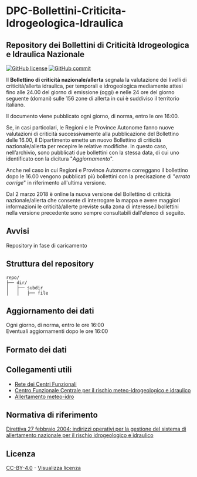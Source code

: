 # DPC-Bollettini-Criticita-Idrogeologica-Idraulica
## Repository dei Bollettini di Criticità Idrogeologica e Idraulica Nazionale

[![GitHub license](https://img.shields.io/badge/License-Creative%20Commons%20Attribution%204.0%20International-blue)](https://github.com/pcm-dpc/DPC-Bollettini-Criticita-Idrogeologica-Idraulica/blob/master/LICENSE)
[![GitHub commit](https://img.shields.io/github/last-commit/pcm-dpc/DPC-Bollettini-Criticita-Idrogeologica-Idraulica)](https://github.com/pcm-dpc/DPC-Bollettini-Criticita-Idrogeologica-Idraulica/commits/master)

Il **Bollettino di criticità nazionale/allerta** segnala la valutazione dei livelli di criticità/allerta idraulica, per temporali e idrogeologica mediamente attesi fino alle 24.00 del giorno di emissione (oggi) e nelle 24 ore del giorno seguente (domani) sulle 156 zone di allerta in cui è suddiviso il territorio italiano.

Il documento viene pubblicato ogni giorno, di norma, entro le ore 16:00.

Se, in casi particolari, le Regioni e le Province Autonome fanno nuove valutazioni di criticità successivamente alla pubblicazione del Bollettino delle 16.00, il Dipartimento emette un nuovo Bollettino di criticità nazionale/allerta per recepire le relative modifiche. In questo caso, nell’archivio, sono pubblicati due bollettini con la stessa data, di cui uno identificato con la dicitura "*Aggiornamento*".

Anche nel caso in cui Regioni e Province Autonome correggano il bollettino dopo le 16.00 vengono pubblicati più bollettini con la precisazione di "*errata corrige*" in riferimento all'ultima versione.

Dal 2 marzo 2018 è online la nuova versione del Bollettino di criticità nazionale/allerta che consente di interrogare la mappa e avere maggiori informazioni le criticità/allerte previste sulla zona di interesse.I bollettini nella versione precedente sono sempre consultabili dall'elenco di seguito.

## Avvisi
Repository in fase di caricamento

## Struttura del repository
```
repo/
├── dir/
│   ├── subdir
│   │   ├── file
```

## Aggiornamento dei dati
Ogni giorno, di norma, entro le ore 16:00<br>
Eventuali aggiornamenti dopo le ore 16:00

## Formato dei dati

## Collegamenti utili
* [Rete dei Centri Funzionali](http://www.protezionecivile.gov.it/servizio-nazionale/attivita/previsione/rete-centri-funzionali)
* [Centro Funzionale Centrale per il rischio meteo-idrogeologico e idraulico](http://www.protezionecivile.gov.it/attivita-rischi/meteo-idro/attivita/previsione-prevenzione/centro-funzionale-centrale-rischio-meteo-idrogeologico)
* [Allertamento meteo-idro](http://www.protezionecivile.gov.it/attivita-rischi/meteo-idro/attivita/previsione-prevenzione/centro-funzionale-centrale-rischio-meteo-idrogeologico/allertamento-meteo-idro)

## Normativa di riferimento
[Direttiva 27 febbraio 2004: indirizzi operativi per la gestione del sistema di allertamento nazionale per il rischio idrogeologico e idraulico](http://www.protezionecivile.it/amministrazione-trasparente/provvedimenti/dettaglio/-/asset_publisher/default/content/direttiva-27-febbraio-2004-indirizzi-operativi-per-la-gestione-del-sistema-di-allertamento-nazionale-per-il-rischio-idrogeologico-e-idraulico)

## Licenza

[CC-BY-4.0](https://creativecommons.org/licenses/by/4.0/deed.it) - [Visualizza licenza](https://github.com/pcm-dpc/DPC-Mappe/blob/master/LICENSE)
